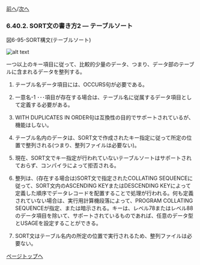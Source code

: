 <!--navi start-->
[前へ](6-40-1.md)/[次へ](6-41.md)
<!--navi end-->
### 6.40.2. SORT文の書き方2 ― テーブルソート

図6-95-SORT構文(テーブルソート)

![alt text](Image/6-95-Set.png)

一つ以上のキー項目に従って、比較的少量のデータ、つまり、データ部のテーブルに含まれるデータを整列する。

1. テーブル名データ項目には、OCCURS句が必要である。

2. 一意名-1 ･･･項目が存在する場合は、テーブル名に従属するデータ項目として定義する必要がある。

3. WITH DUPLICATES IN ORDER句は互換性の目的でサポートされているが、機能はしない。

4. テーブル名内のデータは、SORT文で作成されたキー指定に従って所定の位置で整列される(つまり、整列ファイルは必要ない)。

5. 現在、SORT文でキー指定が行われていないテーブルソートはサポートされておらず、コンパイラによって拒否される。

6. 整列は、(存在する場合は)SORT文で指定されたCOLLATING SEQUENCEに従って、SORT文内のASCENDING KEYまたはDESCENDING KEYによって定義した順序でデータレコードを配置することで処理が行われる。何も定義されていない場合は、実行用計算機段落によって、PROGRAM COLLATING SEQUENCEが指定、または暗示される。キーは、レベル78またはレベル88のデータ項目を除いて、サポートされているものであれば、任意のデータ型とUSAGEを設定することができる。

7. SORT文はテーブル名内の所定の位置で実行されるため、整列ファイルは必要ない。

[ページトップへ](6-40-2.md)
